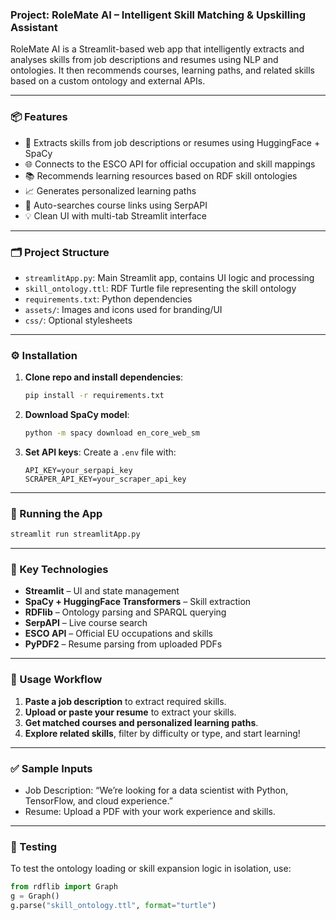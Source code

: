 ### Project: **RoleMate AI – Intelligent Skill Matching & Upskilling Assistant**

RoleMate AI is a Streamlit-based web app that intelligently extracts and analyses skills from job descriptions and resumes using NLP and ontologies. It then recommends courses, learning paths, and related skills based on a custom ontology and external APIs.

---

### 📦 Features

* 🧠 Extracts skills from job descriptions or resumes using HuggingFace + SpaCy
* 🌐 Connects to the ESCO API for official occupation and skill mappings
* 📚 Recommends learning resources based on RDF skill ontologies
* 📈 Generates personalized learning paths
* 🔎 Auto-searches course links using SerpAPI
* 💡 Clean UI with multi-tab Streamlit interface

---

### 🗂️ Project Structure

* `streamlitApp.py`: Main Streamlit app, contains UI logic and processing
* `skill_ontology.ttl`: RDF Turtle file representing the skill ontology
* `requirements.txt`: Python dependencies
* `assets/`: Images and icons used for branding/UI
* `css/`: Optional stylesheets

---

### ⚙️ Installation

1. **Clone repo and install dependencies**:

   ```bash
   pip install -r requirements.txt
   ```

2. **Download SpaCy model**:

   ```bash
   python -m spacy download en_core_web_sm
   ```

3. **Set API keys**:
   Create a `.env` file with:

   ```dotenv
   API_KEY=your_serpapi_key
   SCRAPER_API_KEY=your_scraper_api_key
   ```

---

### 🚀 Running the App

```bash
streamlit run streamlitApp.py
```

---

### 🧠 Key Technologies

* **Streamlit** – UI and state management
* **SpaCy + HuggingFace Transformers** – Skill extraction
* **RDFlib** – Ontology parsing and SPARQL querying
* **SerpAPI** – Live course search
* **ESCO API** – Official EU occupations and skills
* **PyPDF2** – Resume parsing from uploaded PDFs

---

### 📘 Usage Workflow

1. **Paste a job description** to extract required skills.
2. **Upload or paste your resume** to extract your skills.
3. **Get matched courses and personalized learning paths**.
4. **Explore related skills**, filter by difficulty or type, and start learning!

---

### ✅ Sample Inputs

* Job Description: “We’re looking for a data scientist with Python, TensorFlow, and cloud experience.”
* Resume: Upload a PDF with your work experience and skills.

---

### 🧪 Testing

To test the ontology loading or skill expansion logic in isolation, use:

```python
from rdflib import Graph
g = Graph()
g.parse("skill_ontology.ttl", format="turtle")
```


